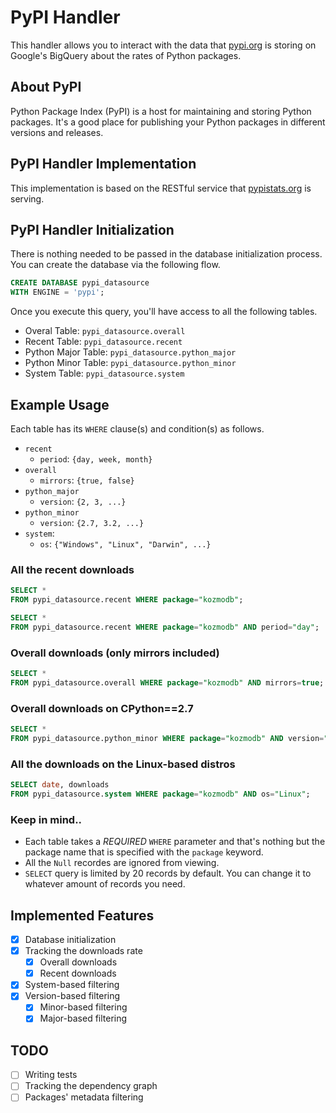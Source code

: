 # PyPI Handler
This handler allows you to interact with the data that [pypi.org](https://pypi.org) is storing on Google's BigQuery about the rates of Python packages.

## About PyPI
Python Package Index (PyPI) is a host for maintaining and storing Python packages. It's a good place for publishing your Python packages in different versions and releases.

## PyPI Handler Implementation
This implementation is based on the RESTful service that [pypistats.org](https://pypistats.org) is serving.

## PyPI Handler Initialization
There is nothing needed to be passed in the database initialization process. You can create the database via the following flow.

```sql
CREATE DATABASE pypi_datasource
WITH ENGINE = 'pypi';
```

Once you execute this query, you'll have access to all the following tables.

- Overal Table: `pypi_datasource.overall`
- Recent Table: `pypi_datasource.recent`
- Python Major Table: `pypi_datasource.python_major`
- Python Minor Table: `pypi_datasource.python_minor`
- System Table: `pypi_datasource.system`

## Example Usage
Each table has its `WHERE` clause(s) and condition(s) as follows.

- `recent`
  - `period`: `{day, week, month}`
- `overall`
  - `mirrors`: `{true, false}`
- `python_major`
  - `version`: `{2, 3, ...}`
- `python_minor`
  - `version`: `{2.7, 3.2, ...}`
- `system`:
  - `os`: `{"Windows", "Linux", "Darwin", ...}`


### All the recent downloads
```sql
SELECT *
FROM pypi_datasource.recent WHERE package="kozmodb";
```
```sql
SELECT *
FROM pypi_datasource.recent WHERE package="kozmodb" AND period="day";
```

### Overall downloads (only mirrors included)
```sql
SELECT *
FROM pypi_datasource.overall WHERE package="kozmodb" AND mirrors=true;
```

### Overall downloads on CPython==2.7
```sql
SELECT *
FROM pypi_datasource.python_minor WHERE package="kozmodb" AND version="2.7";
```

### All the downloads on the Linux-based distros
```sql
SELECT date, downloads
FROM pypi_datasource.system WHERE package="kozmodb" AND os="Linux";
```

### Keep in mind..
- Each table takes a *REQUIRED* `WHERE` parameter and that's nothing but the package name that is specified with the `package` keyword.
- All the `Null` recordes are ignored from viewing.
- `SELECT` query is limited by 20 records by default. You can change it to whatever amount of records you need.


## Implemented Features
- [x] Database initialization
- [x] Tracking the downloads rate
  - [x] Overall downloads
  - [x] Recent downloads
- [x] System-based filtering
- [x] Version-based filtering
  - [x] Minor-based filtering
  - [x] Major-based filtering

## TODO
- [ ] Writing tests
- [ ] Tracking the dependency graph
- [ ] Packages' metadata filtering